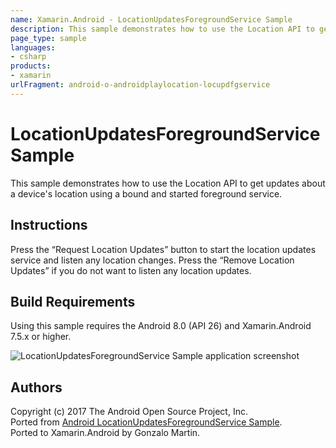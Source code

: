 ```yaml
---
name: Xamarin.Android - LocationUpdatesForegroundService Sample
description: This sample demonstrates how to use the Location API to get updates about a device's location using a bound and started foreground service....
page_type: sample
languages:
- csharp
products:
- xamarin
urlFragment: android-o-androidplaylocation-locupdfgservice
---
```

# LocationUpdatesForegroundService Sample

This sample demonstrates how to use the Location API to get updates about a device's location using a bound and started foreground service.

## Instructions

Press the “Request Location Updates” button to start the location updates service and listen any location changes.
Press the “Remove Location Updates” if you do not want to listen any location updates.


## Build Requirements
Using this sample requires the Android 8.0 (API 26) and Xamarin.Android 7.5.x or higher.


![LocationUpdatesForegroundService Sample application screenshot](Screenshots/Main.png "LocationUpdatesForegroundService Sample application screenshot")

## Authors
Copyright (c) 2017 The Android Open Source Project, Inc.  
Ported from [Android LocationUpdatesForegroundService Sample](https://github.com/googlesamples/android-play-location/tree/master/LocationUpdatesForegroundService).  
Ported to Xamarin.Android by Gonzalo Martin.
